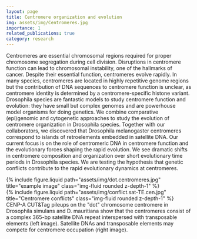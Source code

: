 ```yaml
---
layout: page
title: Centromere organization and evolution
img: assets/img/Centromeres.jpg
importance: 1
related_publications: true
category: research
---
```


Centromeres are essential chromosomal regions required for proper chromosome segregation during cell division. Disruptions in centromere function can lead to chromosomal instability, one of the hallmarks of cancer. Despite their essential function, centromeres evolve rapidly. In many species, centromeres are located in highly repetitive genome regions but the contribution of DNA sequences to centromere function is unclear, as centromere identity is determined by a centromere-specific histone variant. Drosophila species are fantastic models to study centromere function and evolution: they have small but complex genomes and are powerhouse model organisms for doing genetics. We combine comparative (epi)genomic and cytogenetic approaches to study the evolution of centromere organization in Drosophila species. Together with our collaborators, we discovered that Drosophila melanogaster centromeres correspond to islands of retroelements embedded in satellite DNA. Our current focus is on the role of centromeric DNA in centromere function and the evolutionary forces shaping the rapid evolution. We see dramatic shifts in centromere composition and organization over short evolutionary time periods in Drosophila species. We are testing the hypothesis that genetic conflicts contribute to the rapid evolutionary dynamics at centromeres.




<div class="row justify-content-sm-center">
    <div class="col-sm-8 mt-3 mt-md-0">
        {% include figure.liquid path="assets/img/dot.centromeres.jpg" title="example image" class="img-fluid rounded z-depth-1" %}
    </div>
    <div class="col-sm-4 mt-3 mt-md-0">
        {% include figure.liquid path="assets/img/conflict.sat-TE.cen.jpg" title="Centromere conflicts" class="img-fluid rounded z-depth-1" %}
    </div>
</div>
<div class="caption">
   CENP-A CUT&Tag pileups on the "dot" chromosome centromere in Drosophila simulans and D. mauritiana show that the centromeres consist of a complex 365-bp satellite DNA repeat interspersed with transposable elements (left image). Satellite DNAs and transposable elements may compete for centromere occupation (right image).
</div>




